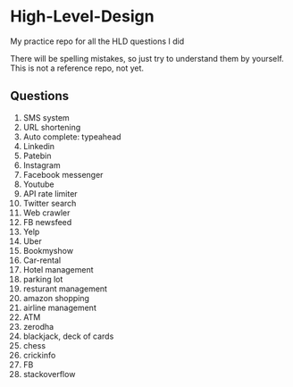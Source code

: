 # High-Level-Design
My practice repo for all the HLD questions I did

There will be spelling mistakes, so just try to understand them by yourself.
This is not a reference repo, not yet.

## Questions 
1. SMS system
2. URL shortening 
3. Auto complete: typeahead 
4. Linkedin
5. Patebin
6. Instagram
7. Facebook messenger 
8. Youtube
9. API rate limiter 
10. Twitter search
11. Web crawler 
12. FB newsfeed
13. Yelp
14. Uber
15. Bookmyshow
16. Car-rental
17. Hotel management 
18. parking lot 
19. resturant management 
20. amazon shopping 
21. airline management
22. ATM
23. zerodha 
24. blackjack, deck of cards
25. chess
26. crickinfo
27. FB
28. stackoverflow